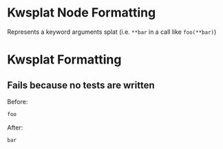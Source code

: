 <!-- BEGIN_AUTOGENERATED -->
# Kwsplat Node Formatting

Represents a keyword arguments splat (i.e. `**bar` in a call like `foo(**bar)`)
<!-- END_AUTOGENERATED -->
# Kwsplat Formatting

## Fails because no tests are written

Before:
```ruby
foo
```

After:
```ruby
bar
```

